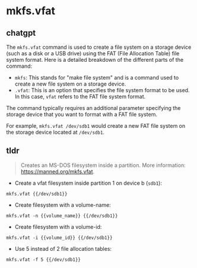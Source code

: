 # mkfs.vfat 
## chatgpt 
The `mkfs.vfat` command is used to create a file system on a storage device (such as a disk or a USB drive) using the FAT (File Allocation Table) file system format. Here is a detailed breakdown of the different parts of the command:

- `mkfs`: This stands for "make file system" and is a command used to create a new file system on a storage device.
- `.vfat`: This is an option that specifies the file system format to be used. In this case, `vfat` refers to the FAT file system format.
 
The command typically requires an additional parameter specifying the storage device that you want to format with a FAT file system.

For example, `mkfs.vfat /dev/sdb1` would create a new FAT file system on the storage device located at `/dev/sdb1`. 

## tldr 
 
> Creates an MS-DOS filesystem inside a partition.
> More information: <https://manned.org/mkfs.vfat>.

- Create a vfat filesystem inside partition 1 on device b (`sdb1`):

`mkfs.vfat {{/dev/sdb1}}`

- Create filesystem with a volume-name:

`mkfs.vfat -n {{volume_name}} {{/dev/sdb1}}`

- Create filesystem with a volume-id:

`mkfs.vfat -i {{volume_id}} {{/dev/sdb1}}`

- Use 5 instead of 2 file allocation tables:

`mkfs.vfat -f 5 {{/dev/sdb1}}`
